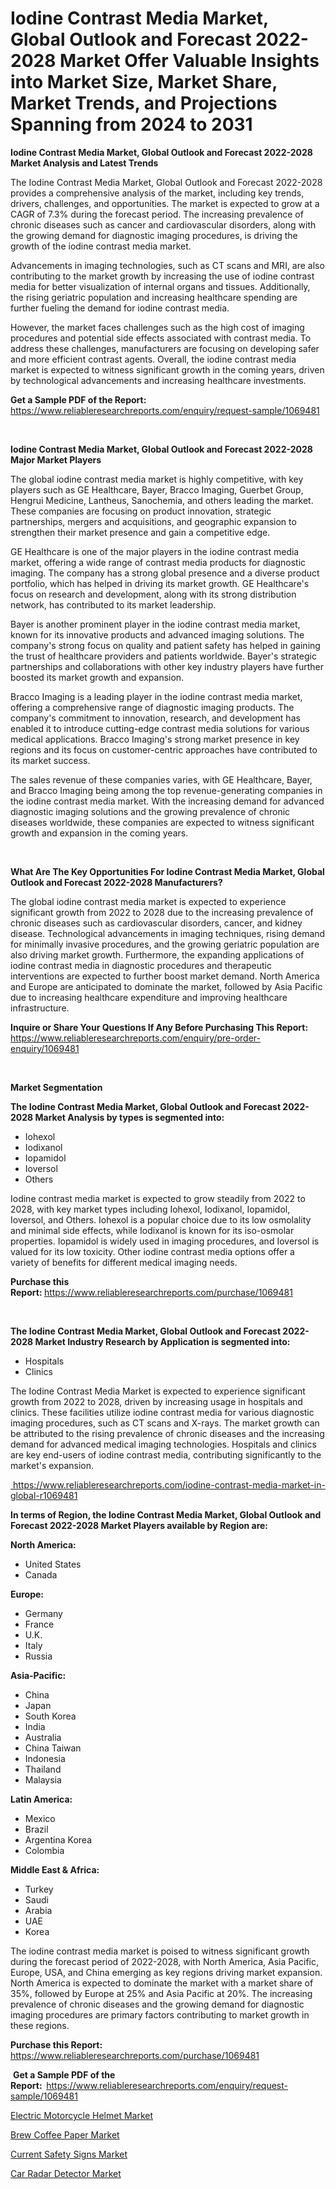 <p><h1>Iodine Contrast Media Market, Global Outlook and Forecast 2022-2028 Market Offer Valuable Insights into Market Size, Market Share, Market Trends, and Projections Spanning from 2024 to 2031</h1></p><p><strong>Iodine Contrast Media Market, Global Outlook and Forecast 2022-2028 Market Analysis and Latest Trends</strong></p>
<p><p>The Iodine Contrast Media Market, Global Outlook and Forecast 2022-2028 provides a comprehensive analysis of the market, including key trends, drivers, challenges, and opportunities. The market is expected to grow at a CAGR of 7.3% during the forecast period. The increasing prevalence of chronic diseases such as cancer and cardiovascular disorders, along with the growing demand for diagnostic imaging procedures, is driving the growth of the iodine contrast media market.</p><p>Advancements in imaging technologies, such as CT scans and MRI, are also contributing to the market growth by increasing the use of iodine contrast media for better visualization of internal organs and tissues. Additionally, the rising geriatric population and increasing healthcare spending are further fueling the demand for iodine contrast media.</p><p>However, the market faces challenges such as the high cost of imaging procedures and potential side effects associated with contrast media. To address these challenges, manufacturers are focusing on developing safer and more efficient contrast agents. Overall, the iodine contrast media market is expected to witness significant growth in the coming years, driven by technological advancements and increasing healthcare investments.</p></p>
<p><strong>Get a Sample PDF of the Report:&nbsp;</strong> <a href="https://www.reliableresearchreports.com/enquiry/request-sample/1069481">https://www.reliableresearchreports.com/enquiry/request-sample/1069481</a></p>
<p>&nbsp;</p>
<p><strong>Iodine Contrast Media Market, Global Outlook and Forecast 2022-2028 Major Market Players</strong></p>
<p><p>The global iodine contrast media market is highly competitive, with key players such as GE Healthcare, Bayer, Bracco Imaging, Guerbet Group, Hengrui Medicine, Lantheus, Sanochemia, and others leading the market. These companies are focusing on product innovation, strategic partnerships, mergers and acquisitions, and geographic expansion to strengthen their market presence and gain a competitive edge.</p><p>GE Healthcare is one of the major players in the iodine contrast media market, offering a wide range of contrast media products for diagnostic imaging. The company has a strong global presence and a diverse product portfolio, which has helped in driving its market growth. GE Healthcare's focus on research and development, along with its strong distribution network, has contributed to its market leadership.</p><p>Bayer is another prominent player in the iodine contrast media market, known for its innovative products and advanced imaging solutions. The company's strong focus on quality and patient safety has helped in gaining the trust of healthcare providers and patients worldwide. Bayer's strategic partnerships and collaborations with other key industry players have further boosted its market growth and expansion.</p><p>Bracco Imaging is a leading player in the iodine contrast media market, offering a comprehensive range of diagnostic imaging products. The company's commitment to innovation, research, and development has enabled it to introduce cutting-edge contrast media solutions for various medical applications. Bracco Imaging's strong market presence in key regions and its focus on customer-centric approaches have contributed to its market success.</p><p>The sales revenue of these companies varies, with GE Healthcare, Bayer, and Bracco Imaging being among the top revenue-generating companies in the iodine contrast media market. With the increasing demand for advanced diagnostic imaging solutions and the growing prevalence of chronic diseases worldwide, these companies are expected to witness significant growth and expansion in the coming years.</p></p>
<p>&nbsp;</p>
<p><strong>What Are The Key Opportunities For Iodine Contrast Media Market, Global Outlook and Forecast 2022-2028 Manufacturers?</strong></p>
<p><p>The global iodine contrast media market is expected to experience significant growth from 2022 to 2028 due to the increasing prevalence of chronic diseases such as cardiovascular disorders, cancer, and kidney disease. Technological advancements in imaging techniques, rising demand for minimally invasive procedures, and the growing geriatric population are also driving market growth. Furthermore, the expanding applications of iodine contrast media in diagnostic procedures and therapeutic interventions are expected to further boost market demand. North America and Europe are anticipated to dominate the market, followed by Asia Pacific due to increasing healthcare expenditure and improving healthcare infrastructure.</p></p>
<p><strong>Inquire or Share Your Questions If Any Before Purchasing This Report:</strong> <a href="https://www.reliableresearchreports.com/enquiry/pre-order-enquiry/1069481">https://www.reliableresearchreports.com/enquiry/pre-order-enquiry/1069481</a></p>
<p>&nbsp;</p>
<p><strong>Market Segmentation</strong></p>
<p><strong>The Iodine Contrast Media Market, Global Outlook and Forecast 2022-2028 Market Analysis by types is segmented into:</strong></p>
<p><ul><li>Iohexol</li><li>Iodixanol</li><li>Iopamidol</li><li>Ioversol</li><li>Others</li></ul></p>
<p><p>Iodine contrast media market is expected to grow steadily from 2022 to 2028, with key market types including Iohexol, Iodixanol, Iopamidol, Ioversol, and Others. Iohexol is a popular choice due to its low osmolality and minimal side effects, while Iodixanol is known for its iso-osmolar properties. Iopamidol is widely used in imaging procedures, and Ioversol is valued for its low toxicity. Other iodine contrast media options offer a variety of benefits for different medical imaging needs.</p></p>
<p><strong>Purchase this Report:&nbsp;</strong><a href="https://www.reliableresearchreports.com/purchase/1069481">https://www.reliableresearchreports.com/purchase/1069481</a></p>
<p>&nbsp;</p>
<p><strong>The Iodine Contrast Media Market, Global Outlook and Forecast 2022-2028 Market Industry Research by Application is segmented into:</strong></p>
<p><ul><li>Hospitals</li><li>Clinics</li></ul></p>
<p><p>The Iodine Contrast Media Market is expected to experience significant growth from 2022 to 2028, driven by increasing usage in hospitals and clinics. These facilities utilize iodine contrast media for various diagnostic imaging procedures, such as CT scans and X-rays. The market growth can be attributed to the rising prevalence of chronic diseases and the increasing demand for advanced medical imaging technologies. Hospitals and clinics are key end-users of iodine contrast media, contributing significantly to the market's expansion.</p></p>
<p><a href="https://www.reliableresearchreports.com/iodine-contrast-media-market-in-global-r1069481">&nbsp;https://www.reliableresearchreports.com/iodine-contrast-media-market-in-global-r1069481</a></p>
<p><strong>In terms of Region, the Iodine Contrast Media Market, Global Outlook and Forecast 2022-2028 Market Players available by Region are:</strong></p>
<p>
    <p> <strong> North America: </strong>
        <ul>
            <li>United States</li>
            <li>Canada</li>
        </ul>
        </p> 
    <p> <strong> Europe: </strong>
        <ul>
            <li>Germany</li>
            <li>France</li>
            <li>U.K.</li>
            <li>Italy</li>
            <li>Russia</li>
        </ul>
        </p> 
    <p> <strong> Asia-Pacific: </strong>
        <ul>
            <li>China</li>
            <li>Japan</li>
            <li>South Korea</li>
            <li>India</li>
            <li>Australia</li>
            <li>China Taiwan</li>
            <li>Indonesia</li>
            <li>Thailand</li>
            <li>Malaysia</li>
        </ul>
        </p> 
    <p> <strong> Latin America: </strong>
        <ul>
            <li>Mexico</li>
            <li>Brazil</li>
            <li>Argentina Korea</li>
            <li>Colombia</li>
        </ul>
        </p> 
    <p> <strong> Middle East & Africa: </strong>
        <ul>
            <li>Turkey</li>
            <li>Saudi</li>
            <li>Arabia</li>
            <li>UAE</li>
            <li>Korea</li>
        </ul>
    </p>
    </p>
<p><p>The iodine contrast media market is poised to witness significant growth during the forecast period of 2022-2028, with North America, Asia Pacific, Europe, USA, and China emerging as key regions driving market expansion. North America is expected to dominate the market with a market share of 35%, followed by Europe at 25% and Asia Pacific at 20%. The increasing prevalence of chronic diseases and the growing demand for diagnostic imaging procedures are primary factors contributing to market growth in these regions.</p></p>
<p><strong>Purchase this Report: </strong><a href="https://www.reliableresearchreports.com/purchase/1069481">https://www.reliableresearchreports.com/purchase/1069481</a></p>
<p>&nbsp;<strong>Get a Sample PDF of the Report:&nbsp;&nbsp;</strong><a href="https://www.reliableresearchreports.com/enquiry/request-sample/1069481">https://www.reliableresearchreports.com/enquiry/request-sample/1069481</a></p>
<p><strong></strong></p>
<p><p><a href="https://medium.com/@sean.peake0978/electric-motorcycle-helmet-market-research-report-includes-analysis-on-market-size-share-and-85e4c92522d6">Electric Motorcycle Helmet Market</a></p><p><a href="https://github.com/sydneyHley85/Market-Research-Report-List-1/blob/main/brew-coffee-paper-market.md">Brew Coffee Paper Market</a></p><p><a href="https://github.com/neilMartin36/Market-Research-Report-List-1/blob/main/current-safety-signs-market.md">Current Safety Signs Market</a></p><p><a href="https://medium.com/@sallyselcenk46/car-radar-detector-market-industry-trends-and-forecast-for-period-from-2024-to-2031-3285dadac9e0">Car Radar Detector Market</a></p></p>